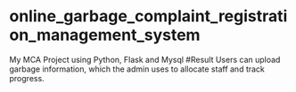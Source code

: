 # online_garbage_complaint_registration_management_system
My MCA Project using Python, Flask and Mysql
#Result
Users can upload garbage information, which the admin uses to allocate staff and track progress.
